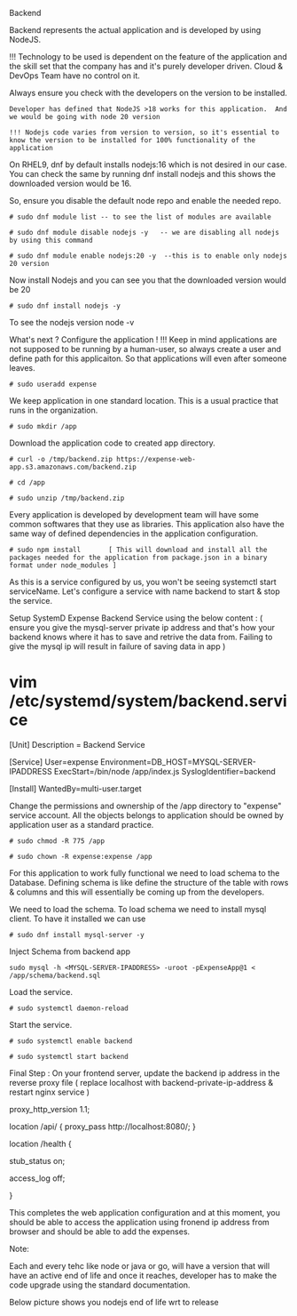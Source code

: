 Backend

Backend represents the actual application and is developed by using NodeJS.

!!! Technology to be used is dependent on the feature of the application and the skill set that the company has and it's purely developer driven. Cloud & DevOps Team have no control on it.

Always ensure you check with the developers on the version to be installed.

    Developer has defined that NodeJS >18 works for this application.  And we would be going with node 20 version

    !!! Nodejs code varies from version to version, so it's essential to know the version to be installed for 100% functionality of the application
On RHEL9, dnf by default installs nodejs:16 which is not desired in our case. You can check the same by running dnf install nodejs and this shows the downloaded version would be 16.

So, ensure you disable the default node repo and enable the needed repo.

    # sudo dnf module list -- to see the list of modules are available
    
    # sudo dnf module disable nodejs -y   -- we are disabling all nodejs by using this command
    
    # sudo dnf module enable nodejs:20 -y  --this is to enable only nodejs 20 version
    
Now install Nodejs and you can see you that the downloaded version would be 20

    # sudo dnf install nodejs -y

To see the nodejs version
node -v

What's next ? Configure the application !
!!! Keep in mind applications are not supposed to be running by a human-user, so always create a user and define path for this applicaiton. So that applications will even after someone leaves.

    # sudo useradd expense

We keep application in one standard location. This is a usual practice that runs in the organization.
    
    # sudo mkdir /app 

Download the application code to created app directory.
   
    # curl -o /tmp/backend.zip https://expense-web-app.s3.amazonaws.com/backend.zip 
    
    # cd /app 
    
    # sudo unzip /tmp/backend.zip

Every application is developed by development team will have some common softwares that they use as libraries. This application also have the same way of defined dependencies in the application configuration.
  
    # sudo npm install       [ This will download and install all the packages needed for the application from package.json in a binary format under node_modules ]

As this is a service configured by us, you won't be seeing systemctl start serviceName.
Let's configure a service with name backend to start & stop the service.

Setup SystemD Expense Backend Service using the below content : ( ensure you give the mysql-server private ip address and that's how your backend knows where it has to save and retrive the data from. Failing to give the mysql ip will result in failure of saving data in app )

# vim /etc/systemd/system/backend.service

[Unit]
Description = Backend Service

[Service]
User=expense
Environment=DB_HOST=MYSQL-SERVER-IPADDRESS
ExecStart=/bin/node /app/index.js
SyslogIdentifier=backend

[Install]
WantedBy=multi-user.target


Change the permissions and ownership of the /app directory to "expense" service account. All the objects belongs to application should be owned by application user as a standard practice.
    
    # sudo chmod -R 775 /app
    
    # sudo chown -R expense:expense /app

For this application to work fully functional we need to load schema to the Database. Defining schema is like define the structure of the table with rows & columns and this will essentially be coming up from the developers.

We need to load the schema. To load schema we need to install mysql client.
To have it installed we can use

    # sudo dnf install mysql-server -y

Inject Schema from backend app
   
    sudo mysql -h <MYSQL-SERVER-IPADDRESS> -uroot -pExpenseApp@1 < /app/schema/backend.sql 


Load the service.
   
    # sudo systemctl daemon-reload

Start the service.
    
    # sudo systemctl enable backend 
    
    # sudo systemctl start backend

Final Step :
On your frontend server, update the backend ip address in the reverse proxy file ( replace localhost with backend-private-ip-address & restart nginx service )

proxy_http_version 1.1;

location /api/ { proxy_pass http://localhost:8080/; }

location /health {

stub_status on;

access_log off;

}

This completes the web application configuration and at this moment, you should be able to access the application using fronend ip address from browser and should be able to add the expenses.



Note:

Each and every tehc like node or java or go, will have a version that will have an active end of life and once it reaches, developer has to make the code upgrade using the standard documentation.

Below picture shows you nodejs end of life wrt to release

